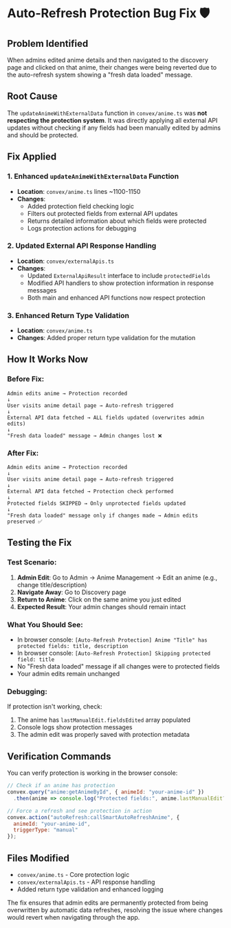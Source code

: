 # Auto-Refresh Protection Bug Fix 🛡️

## Problem Identified
When admins edited anime details and then navigated to the discovery page and clicked on that anime, their changes were being reverted due to the auto-refresh system showing a "fresh data loaded" message.

## Root Cause
The `updateAnimeWithExternalData` function in `convex/anime.ts` was **not respecting the protection system**. It was directly applying all external API updates without checking if any fields had been manually edited by admins and should be protected.

## Fix Applied

### 1. Enhanced `updateAnimeWithExternalData` Function
- **Location**: `convex/anime.ts` lines ~1100-1150
- **Changes**: 
  - Added protection field checking logic
  - Filters out protected fields from external API updates  
  - Returns detailed information about which fields were protected
  - Logs protection actions for debugging

### 2. Updated External API Response Handling
- **Location**: `convex/externalApis.ts` 
- **Changes**:
  - Updated `ExternalApiResult` interface to include `protectedFields`
  - Modified API handlers to show protection information in response messages
  - Both main and enhanced API functions now respect protection

### 3. Enhanced Return Type Validation
- **Location**: `convex/anime.ts`
- **Changes**: Added proper return type validation for the mutation

## How It Works Now

### Before Fix:
```
Admin edits anime → Protection recorded
↓
User visits anime detail page → Auto-refresh triggered
↓
External API data fetched → ALL fields updated (overwrites admin edits)
↓
"Fresh data loaded" message → Admin changes lost ❌
```

### After Fix:
```
Admin edits anime → Protection recorded  
↓
User visits anime detail page → Auto-refresh triggered
↓
External API data fetched → Protection check performed
↓
Protected fields SKIPPED → Only unprotected fields updated
↓
"Fresh data loaded" message only if changes made → Admin edits preserved ✅
```

## Testing the Fix

### Test Scenario:
1. **Admin Edit**: Go to Admin → Anime Management → Edit an anime (e.g., change title/description)
2. **Navigate Away**: Go to Discovery page
3. **Return to Anime**: Click on the same anime you just edited
4. **Expected Result**: Your admin changes should remain intact

### What You Should See:
- In browser console: `[Auto-Refresh Protection] Anime "Title" has protected fields: title, description`  
- In browser console: `[Auto-Refresh Protection] Skipping protected field: title`
- No "Fresh data loaded" message if all changes were to protected fields
- Your admin edits remain unchanged

### Debugging:
If protection isn't working, check:
1. The anime has `lastManualEdit.fieldsEdited` array populated
2. Console logs show protection messages
3. The admin edit was properly saved with protection metadata

## Verification Commands

You can verify protection is working in the browser console:

```javascript
// Check if an anime has protection
convex.query("anime:getAnimeById", { animeId: "your-anime-id" })
  .then(anime => console.log("Protected fields:", anime.lastManualEdit?.fieldsEdited));

// Force a refresh and see protection in action  
convex.action("autoRefresh:callSmartAutoRefreshAnime", { 
  animeId: "your-anime-id", 
  triggerType: "manual" 
});
```

## Files Modified
- `convex/anime.ts` - Core protection logic
- `convex/externalApis.ts` - API response handling  
- Added return type validation and enhanced logging

The fix ensures that admin edits are permanently protected from being overwritten by automatic data refreshes, resolving the issue where changes would revert when navigating through the app.
